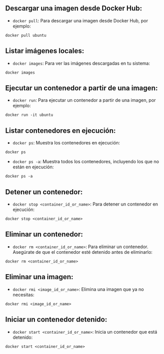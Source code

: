 ## Descargar una imagen desde Docker Hub:

- `docker pull`: Para descargar una imagen desde Docker Hub, por ejemplo:

```shell
docker pull ubuntu
```

## Listar imágenes locales:

- `docker images`: Para ver las imágenes descargadas en tu sistema:

```shell
docker images
```

## Ejecutar un contenedor a partir de una imagen:
- `docker run`: Para ejecutar un contenedor a partir de una imagen, por ejemplo:

```shell
docker run -it ubuntu
```

## Listar contenedores en ejecución:
- `docker ps`: Muestra los contenedores en ejecución:

```shell
docker ps
```

- `docker ps -a`: Muestra todos los contenedores, incluyendo los que no están en ejecución:

```shell
docker ps -a
```

## Detener un contenedor:
- `docker stop <container_id_or_name>`: Para detener un contenedor en ejecución:

```shell
docker stop <container_id_or_name>
```

## Eliminar un contenedor:
- `docker rm <container_id_or_name>`: Para eliminar un contenedor. Asegúrate de que el contenedor esté detenido antes de eliminarlo:

```shell
docker rm <container_id_or_name>
```

## Eliminar una imagen:
- `docker rmi <image_id_or_name>`: Elimina una imagen que ya no necesitas:

```shell
docker rmi <image_id_or_name>
```

## Iniciar un contenedor detenido:
- `docker start <container_id_or_name>`: Inicia un contenedor que está detenido:

```shell
docker start <container_id_or_name>
```